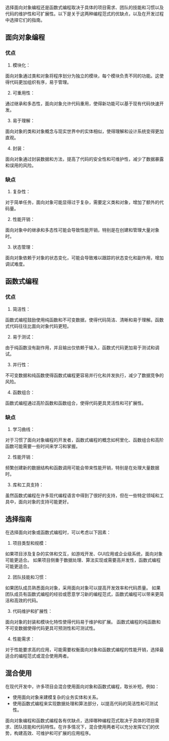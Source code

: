 选择面向对象编程还是函数式编程取决于具体的项目需求、团队的技能和习惯以及代码的维护性和可扩展性。以下是关于这两种编程范式的优缺点，以及在开发过程中选择它们的指南。


## 面向对象编程

### 优点

1. 模块化：

面向对象通过类和对象将程序划分为独立的模块，每个模块负责不同的功能。这使得代码更加组织有序，易于管理。

2. 可重用性：

通过继承和多态性，面向对象允许代码重用，使得新功能可以基于现有代码快速开发。

3. 易于理解：

面向对象的类和对象概念与现实世界中的实体相似，使得理解和设计系统变得更加直观。

4. 封装：

面向对象通过封装数据和方法，提高了代码的安全性和可维护性，减少了数据暴露和误用的风险。

### 缺点

1. 复杂性：

对于简单任务，面向对象可能显得过于复杂，需要定义类和对象，增加了额外的代码量。

2. 性能开销：

面向对象中的继承和多态性可能会导致性能开销，特别是在创建和管理大量对象时。

3. 状态管理：

面向对象依赖于对象的状态变化，可能会导致难以跟踪的状态变化和副作用，增加调试难度。

## 函数式编程

### 优点

1. 简洁性：

函数式编程鼓励使用纯函数和不可变数据，使得代码简洁、清晰和易于理解。函数式代码往往比面向对象代码更短。

2. 易于测试：

由于纯函数没有副作用，并且输出仅依赖于输入，函数式代码更加易于测试和调试。

3. 并行性：

不可变数据和纯函数使得函数式编程更容易并行化和并发执行，减少了数据竞争的风险。

4. 函数组合：

函数式编程通过高阶函数和函数组合，使得代码更具灵活性和可扩展性。

### 缺点

1. 学习曲线：

对于习惯了面向对象编程的开发者，函数式编程的概念如柯里化、函数组合和高阶函数可能需要一些时间来学习和掌握。

2. 性能开销：

频繁创建新的数据结构和函数调用可能会带来性能开销，特别是在处理大量数据时。

3. 库和工具支持：

虽然函数式编程在许多现代编程语言中得到了很好的支持，但在一些特定领域和工具中，面向对象的支持可能更好。

## 选择指南

在选择面向对象或函数式编程时，可以考虑以下因素：

1. 项目类型和规模：

如果项目涉及复杂的实体和交互，如游戏开发、GUI应用或企业级系统，面向对象可能更适合。
如果项目侧重于数据处理、算法实现或需要高并发性，函数式编程可能更适合。

2. 团队技能和习惯：

如果团队成员熟悉面向对象，采用面向对象可以提高开发效率和代码质量。
如果团队成员有函数式编程的经验或愿意学习新的编程范式，函数式编程可以带来更简洁和高效的代码。

3. 代码维护和扩展性：

面向对象的封装和模块化特性使得代码易于维护和扩展。
函数式编程的纯函数和不可变数据使得代码更具可预测性和可测试性。

4. 性能需求：

对于性能要求高的应用，可能需要权衡面向对象和函数式编程的性能开销，选择最适合的编程范式或混合使用两者。

## 混合使用

在现代开发中，许多项目会混合使用面向对象和函数式编程，取长补短。例如：

- 使用面向对象来建模复杂的业务实体和关系。
- 使用函数式编程来实现数据处理和算法部分，以提高代码的简洁性和可测试性。

面向对象编程和函数式编程各有优缺点，选择哪种编程范式取决于具体的项目需求、团队技能和代码特性。在许多情况下，混合使用两者可以充分发挥它们的优势，构建高效、可维护和可扩展的应用程序。
